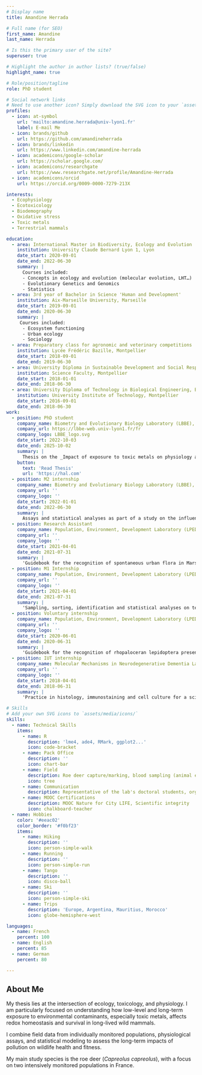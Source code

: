 ```yaml
---
# Display name
title: Amandine Herrada

# Full name (for SEO)
first_name: Amandine
last_name: Herrada

# Is this the primary user of the site?
superuser: true

# Highlight the author in author lists? (true/false)
highlight_name: true

# Role/position/tagline
role: PhD student

# Social network links
# Need to use another icon? Simply download the SVG icon to your `assets/media/icons/` folder.
profiles:
  - icon: at-symbol
    url: 'mailto:amandine.herrada@univ-lyon1.fr'
    label: E-mail Me
  - icon: brands/github
    url: https://github.com/amandineherrada
  - icon: brands/linkedin
    url: https://www.linkedin.com/amandine-herrada
  - icon: academicons/google-scholar
    url: https://scholar.google.com/
  - icon: academicons/researchgate
    url: https://www.researchgate.net/profile/Amandine-Herrada
  - icon: academicons/orcid
    url: https://orcid.org/0009-0000-7279-213X

interests:
  - Ecophysiology
  - Ecotoxicology
  - Biodemography
  - Oxidative stress
  - Toxic metals
  - Terrestrial mammals

education:
  - area: International Master in Biodiversity, Ecology and Evolution
    institution: University Claude Bernard Lyon 1, Lyon
    date_start: 2020-09-01
    date_end: 2022-06-30
    summary: |
      Courses included:
      - Concepts in ecology and evolution (molecular evolution, LHT…)
      - Evolutionary Genetics and Genomics
      - Statistics
  - area: 3rd year of Bachelor in Science 'Human and Development'
    institution: Aix-Marseille University, Marseille
    date_start: 2019-09-01
    date_end: 2020-06-30
    summary: |
     Courses included:
      - Ecosystem functioning
      - Urban ecology
      - Sociology
  - area: Preparatory class for agronomic and veterinary competitions
    institution: Lycée Frédéric Bazille, Montpellier
    date_start: 2018-09-01
    date_end: 2019-06-30
  - area: University Diploma in Sustainable Development and Social Responsibility
    institution: Science Faculty, Montpellier
    date_start: 2018-01-01
    date_end: 2018-06-30
  - area: University Diploma of Technology in Biological Engineering, Biochemical and Biological Analysis option
    institution: University Institute of Technology, Montpellier
    date_start: 2016-09-01
    date_end: 2018-06-30
work:
  - position: PhD student
    company_name: Biometry and Evolutionary Biology Laboratory (LBBE), UMR5558, University Claude Bernard Lyon 1, Lyon
    company_url: https://lbbe-web.univ-lyon1.fr/fr
    company_logo: LBBE_logo.svg
    date_start: 2022-10-03
    date_end: 2025-10-02
    summary: |
      Thesis on the _Impact of exposure to toxic metals on physiology and survival in a long-lived mammal, the roe deer_. Supervised by [Dr Pauline Vuarin](https://www.researchgate.net/profile/Pauline-Vuarin) and [Dr Jean-Michel Gaillard](https://www.researchgate.net/profile/Jean-Michel-Gaillard).
    button:
      text: 'Read Thesis'
      url: 'https://hal.com'
  - position: M2 internship
    company_name: Biometry and Evolutionary Biology Laboratory (LBBE), UMR 5558, University Claude Bernard Lyon 1, Lyon
    company_url: ''
    company_logo: ''
    date_start: 2022-01-01
    date_end: 2022-06-30
    summary: |
      Assays and statistical analyses as part of a study on the influence of toxic metal exposure on physiology and ageing in roe deer.
  - position: Research Assistant
    company_name: Population, Environment, Development Laboratory (LPED), UMR-151-AMU-IRD, Marseille
    company_url: ''
    company_logo: ''
    date_start: 2021-04-01
    date_end: 2021-07-31
    summary: |
      'Guidebook for the recognition of spontaneous urban flora in Marseille (not public).'
  - position: M1 Internship
    company_name: Population, Environment, Development Laboratory (LPED), UMR-151-AMU-IRD, Marseille
    company_url: ''
    company_logo: ''
    date_start: 2021-04-01
    date_end: 2021-07-31
    summary: |
      'Sampling, sorting, identification and statistical analyses on terrestrial gastropods in urban parks as part of a research project on the establishment of an urban biodiversity indicator.'
  - position: Voluntary internship
    company_name: Population, Environment, Development Laboratory (LPED), UMR-151-AMU-IRD, Marseille
    company_url: ''
    company_logo: ''
    date_start: 2020-06-01
    date_end: 2020-06-31
    summary: |
      'Guidebook for the recognition of rhopaloceran lepidoptera present on the green roof of the Lacédémone reservoir (available on LinkedIn)'
  - position: IUT internship
    company_name: Molecular Mechanisms in Neurodegenerative Dementia Laboratory (MMDN), U1198-EPHE-UM-Inserm, Montpellier
    company_url: ''
    company_logo: ''
    date_start: 2018-04-01
    date_end: 2018-06-31
    summary: |
      'Practice in histology, immunostaining and cell culture for a scientific research project on Alzheimer’s disease.'

# Skills
# Add your own SVG icons to `assets/media/icons/`
skills:
  - name: Technical Skills
    items:
      - name: R
        description: 'lme4, ade4, RMark, ggplot2...'
        icon: code-bracket
      - name: Pack Office
        description: ''
        icon: chart-bar
      - name: Field
        description: Roe deer capture/marking, blood sampling (animal experimental designer), ecography, telemetry
        icon: tree
      - name: Communication
        description: Representative of the lab's doctoral students, organizer of student seminars, Déclics, Festival 'Les Echappées Inattendues' of the CNRS
      - name: MOOC Certifications
        description: MOOC Nature for City LIFE, Scientific integrity
        icon: chalkboard-teacher
  - name: Hobbies
    color: '#eeac02'
    color_border: '#f0bf23'
    items:
      - name: Hiking
        description: ''
        icon: person-simple-walk
      - name: Running
        description: ''
        icon: person-simple-run
      - name: Tango
        description: ''
        icon: disco-ball
      - name: Ski
        description: ''
        icon: person-simple-ski
      - name: Trips
        description: 'Europe, Argentina, Mauritius, Morocco'
        icon: globe-hemisphere-west

languages:
  - name: French
    percent: 100
  - name: English
    percent: 85
  - name: German
    percent: 80

---
```

## About Me

My thesis lies at the intersection of ecology, toxicology, and physiology. I am particularly focused on understanding how low-level and long-term exposure to environmental contaminants, especially toxic metals, affects redox homeostasis and survival in long-lived wild mammals.

I combine field data from individually monitored populations, physiological assays, and statistical modeling to assess the long-term impacts of pollution on wildlife health and fitness.

My main study species is the roe deer (*Capreolus capreolus*), with a focus on two intensively monitored populations in France.